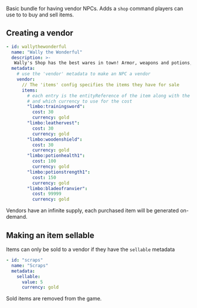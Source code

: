 Basic bundle for having vendor NPCs. Adds a `shop` command players can use to to buy and sell items.

## Creating a vendor

```yaml
- id: wallythewonderful
  name: "Wally the Wonderful"
  description: >-
   Wally's Shop has the best wares in town! Armor, weapons and potions, you name and we ... might have it!
  metadata:
    # use the 'vendor' metadata to make an NPC a vendor
    vendor:
      // The 'items' config specifies the items they have for sale
      items:
        # each entry is the entityReference of the item along with the cost
        # and which currency to use for the cost
        "limbo:trainingsword":
          cost: 30
          currency: gold
        "limbo:leathervest":
          cost: 30
          currency: gold
        "limbo:woodenshield":
          cost: 30
          currency: gold
        "limbo:potionhealth1":
          cost: 100
          currency: gold
        "limbo:potionstrength1":
          cost: 150
          currency: gold
        "limbo:bladeofranvier":
          cost: 99999
          currency: gold
```

Vendors have an infinite supply, each purchased item will be generated on-demand.

## Making an item sellable

Items can only be sold to a vendor if they have the `sellable` metadata

```yaml
- id: "scraps"
  name: "Scraps"
  metadata:
    sellable:
      value: 5
      currency: gold
```

Sold items are removed from the game.

